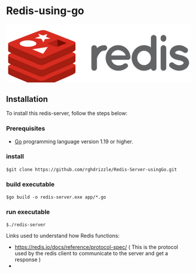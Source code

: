 # Redis-using-go
<img src="https://github.com/rghdrizzle/Redis-Server-usingGo/blob/main/pngwing.com%20(1).png"></img>
## Installation
To install this redis-server, follow the steps below:

### Prerequisites

- [Go](https://golang.org) programming language version 1.19 or higher.

### install
    $git clone https://github.com/rghdrizzle/Redis-Server-usingGo.git

### build executable
    $go build -o redis-server.exe app/*.go
    
### run executable
    $./redis-server

Links used to understand how Redis functions:
- https://redis.io/docs/reference/protocol-spec/ ( This is the protocol used by the redis client to communicate to the server and get a response )
- 
